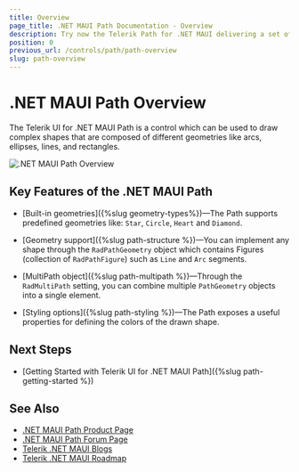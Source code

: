 ```yaml
---
title: Overview
page_title: .NET MAUI Path Documentation - Overview
description: Try now the Telerik Path for .NET MAUI delivering a set of options for drawing complex shapes composed of various geometries like arcs, ellipses, lines, and rectangles.
position: 0
previous_url: /controls/path/path-overview
slug: path-overview
---
```


# .NET MAUI Path Overview

The Telerik UI for .NET MAUI Path is a control which can be used to draw complex shapes that are composed of different geometries like arcs, ellipses, lines, and rectangles.

![.NET MAUI Path Overview](images/paths.png)

## Key Features of the .NET MAUI Path

* [Built-in geometries]({%slug geometry-types%})&mdash;The Path supports predefined geometries like: `Star`, `Circle`, `Heart` and `Diamond`.

* [Geometry support]({%slug path-structure %})&mdash;You can implement any shape through the `RadPathGeometry` object which contains Figures (collection of `RadPathFigure`) such as `Line` and `Arc` segments.

* [MultiPath object]({%slug path-multipath %})&mdash;Through the `RadMultiPath` setting, you can combine multiple `PathGeometry` objects into a single element.

* [Styling options]({%slug path-styling %})&mdash;The Path exposes a useful properties for defining the colors of the drawn shape.

## Next Steps

* [Getting Started with Telerik UI for .NET MAUI Path]({%slug path-getting-started %})

## See Also

- [.NET MAUI Path Product Page](https://www.telerik.com/maui-ui/path)
- [.NET MAUI Path Forum Page](https://www.telerik.com/forums/maui?tagId=1783)
- [Telerik .NET MAUI Blogs](https://www.telerik.com/blogs/mobile-net-maui)
- [Telerik .NET MAUI Roadmap](https://www.telerik.com/support/whats-new/maui-ui/roadmap)
